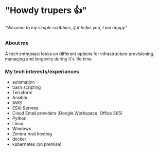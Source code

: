 # "Howdy trupers 👍"
###### "Wecome to my simple scribbles, if it helps you, I am happy"

### About me

A tech enthusiast looks on different options for infrastructure provisioning, managing and longevity during it's life time. 

### My tech interests/experiances
- automation
- bash scripting
- Terraform
- Ansible
- AWS
- ESXi Servres
- Cloud Email providers (Google Workspace, Office 365)
- Python
- Linux
- Windows
- Zimbra mail hosting
- docker
- kubernetes (on premise)
